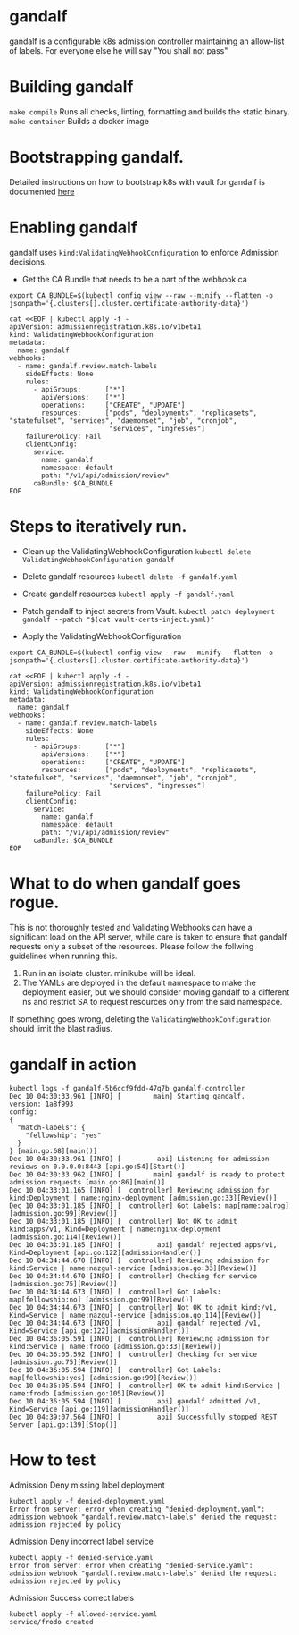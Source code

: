 # gandalf
gandalf is a configurable k8s admission controller maintaining an allow-list of labels.
For everyone else he will say "You shall not pass"

# Building gandalf
`make compile` Runs all checks, linting, formatting and builds the static binary.
`make container` Builds a docker image

# Bootstrapping gandalf.
Detailed instructions on how to bootstrap k8s with vault for gandalf is documented [here](https://github.com/supriya-premkumar/gandalf/blob/main/k8s/README.md)

# Enabling gandalf
gandalf uses `kind:ValidatingWebhookConfiguration` to enforce Admission decisions.

* Get the CA Bundle that needs to be a part of the webhook ca
```
export CA_BUNDLE=$(kubectl config view --raw --minify --flatten -o jsonpath='{.clusters[].cluster.certificate-authority-data}')

cat <<EOF | kubectl apply -f -
apiVersion: admissionregistration.k8s.io/v1beta1
kind: ValidatingWebhookConfiguration
metadata:
  name: gandalf
webhooks:
  - name: gandalf.review.match-labels
    sideEffects: None
    rules:
      - apiGroups:      ["*"]
        apiVersions:    ["*"]
        operations:     ["CREATE", "UPDATE"]
        resources:      ["pods", "deployments", "replicasets", "statefulset", "services", "daemonset", "job", "cronjob",
                         "services", "ingresses"]
    failurePolicy: Fail
    clientConfig:
      service:
        name: gandalf
        namespace: default
        path: "/v1/api/admission/review"
      caBundle: $CA_BUNDLE
EOF
```

# Steps to iteratively run.
* Clean up the ValidatingWebhookConfiguration
`kubectl delete ValidatingWebhookConfiguration gandalf`

* Delete gandalf resources
`kubectl delete -f gandalf.yaml`

* Create gandalf resources
`kubectl apply -f gandalf.yaml`

* Patch gandalf to inject secrets from Vault.
`kubectl patch deployment gandalf --patch "$(cat vault-certs-inject.yaml)"`

* Apply the ValidatingWebhookConfiguration
```
export CA_BUNDLE=$(kubectl config view --raw --minify --flatten -o jsonpath='{.clusters[].cluster.certificate-authority-data}')

cat <<EOF | kubectl apply -f -
apiVersion: admissionregistration.k8s.io/v1beta1
kind: ValidatingWebhookConfiguration
metadata:
  name: gandalf
webhooks:
  - name: gandalf.review.match-labels
    sideEffects: None
    rules:
      - apiGroups:      ["*"]
        apiVersions:    ["*"]
        operations:     ["CREATE", "UPDATE"]
        resources:      ["pods", "deployments", "replicasets", "statefulset", "services", "daemonset", "job", "cronjob",
                         "services", "ingresses"]
    failurePolicy: Fail
    clientConfig:
      service:
        name: gandalf
        namespace: default
        path: "/v1/api/admission/review"
      caBundle: $CA_BUNDLE
EOF
```

# What to do when gandalf goes rogue.
This is not thoroughly tested and Validating Webhooks can have a significant load on the API server, while care is
taken to ensure that gandalf requests only a subset of the resources.
Please follow the follwing guidelines when running this.
1. Run in an isolate cluster. minikube will be ideal.
2. The YAMLs are deployed in the default namespace to make the deployment easier, but we should consider moving gandalf to a different ns and
restrict SA to request resources only from the said namespace.

If something goes wrong, deleting the `ValidatingWebhookConfiguration` should limit the blast radius.

# gandalf in action
```
kubectl logs -f gandalf-5b6ccf9fdd-47q7b gandalf-controller
Dec 10 04:30:33.961 [INFO] [        main] Starting gandalf.
version: 1a8f993
config:
{
  "match-labels": {
    "fellowship": "yes"
  }
} [main.go:68][main()]
Dec 10 04:30:33.961 [INFO] [         api] Listening for admission reviews on 0.0.0.0:8443 [api.go:54][Start()]
Dec 10 04:30:33.962 [INFO] [        main] gandalf is ready to protect admission requests [main.go:86][main()]
Dec 10 04:33:01.165 [INFO] [  controller] Reviewing admission for kind:Deployment | name:nginx-deployment [admission.go:33][Review()]
Dec 10 04:33:01.185 [INFO] [  controller] Got Labels: map[name:balrog] [admission.go:99][Review()]
Dec 10 04:33:01.185 [INFO] [  controller] Not OK to admit kind:apps/v1, Kind=Deployment | name:nginx-deployment [admission.go:114][Review()]
Dec 10 04:33:01.185 [INFO] [         api] gandalf rejected apps/v1, Kind=Deployment [api.go:122][admissionHandler()]
Dec 10 04:34:44.670 [INFO] [  controller] Reviewing admission for kind:Service | name:nazgul-service [admission.go:33][Review()]
Dec 10 04:34:44.670 [INFO] [  controller] Checking for service [admission.go:75][Review()]
Dec 10 04:34:44.673 [INFO] [  controller] Got Labels: map[fellowship:no] [admission.go:99][Review()]
Dec 10 04:34:44.673 [INFO] [  controller] Not OK to admit kind:/v1, Kind=Service | name:nazgul-service [admission.go:114][Review()]
Dec 10 04:34:44.673 [INFO] [         api] gandalf rejected /v1, Kind=Service [api.go:122][admissionHandler()]
Dec 10 04:36:05.591 [INFO] [  controller] Reviewing admission for kind:Service | name:frodo [admission.go:33][Review()]
Dec 10 04:36:05.592 [INFO] [  controller] Checking for service [admission.go:75][Review()]
Dec 10 04:36:05.594 [INFO] [  controller] Got Labels: map[fellowship:yes] [admission.go:99][Review()]
Dec 10 04:36:05.594 [INFO] [  controller] OK to admit kind:Service | name:frodo [admission.go:105][Review()]
Dec 10 04:36:05.594 [INFO] [         api] gandalf admitted /v1, Kind=Service [api.go:119][admissionHandler()]
Dec 10 04:39:07.564 [INFO] [         api] Successfully stopped REST Server [api.go:139][Stop()]
```

# How to test
Admission Deny missing label deployment
```
kubectl apply -f denied-deployment.yaml
Error from server: error when creating "denied-deployment.yaml": admission webhook "gandalf.review.match-labels" denied the request: admission rejected by policy
```


Admission Deny incorrect label service
```
kubectl apply -f denied-service.yaml
Error from server: error when creating "denied-service.yaml": admission webhook "gandalf.review.match-labels" denied the request: admission rejected by policy
```

Admission Success correct labels
```
kubectl apply -f allowed-service.yaml
service/frodo created
```